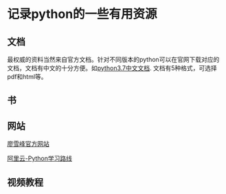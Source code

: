 # 记录python的一些有用资源

## 文档
最权威的资料当然来自官方文档。针对不同版本的python可以在官网下载对应的文档，文档有中文的十分方便。如[python3.7中文文档](https://docs.python.org/zh-cn/3.7/download.html).
文档有5种格式，可选择pdf和html等。

## 书

## 网站

[廖雪峰官方网站](https://www.liaoxuefeng.com/wiki/1016959663602400)

[阿里云-Python学习路线](https://edu.aliyun.com/roadmap/python?spm=5176.13345299.1392477.4.5951f153PEI5Cf)

## 视频教程